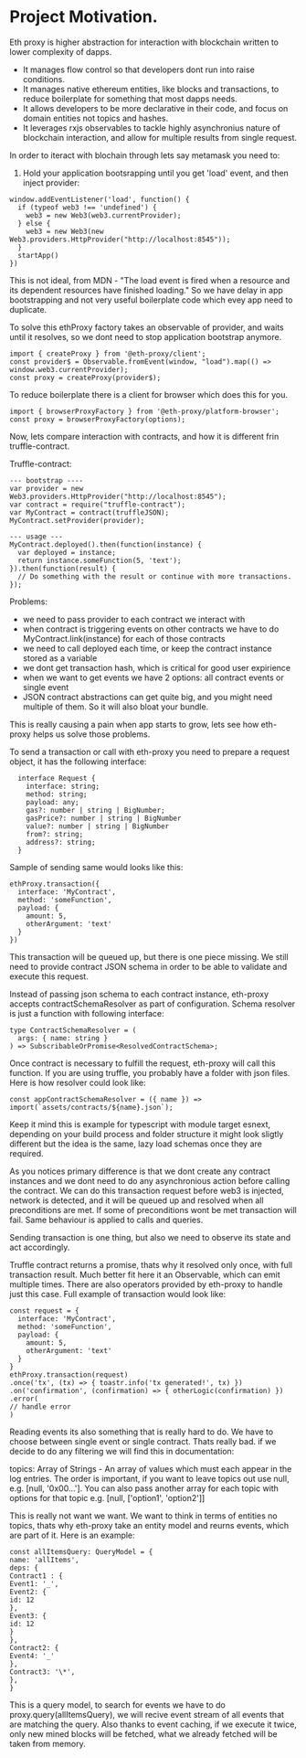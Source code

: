 # Project Motivation.

Eth proxy is higher abstraction for interaction with blockchain written to lower complexity of dapps.

* It manages flow control so that developers dont run into raise conditions.
* It manages native ethereum entities, like blocks and transactions, to reduce boilerplate for something that most dapps needs.
* It allows developers to be more declarative in their code, and focus on domain entities not topics and hashes.
* It leverages rxjs observables to tackle highly asynchronius nature of blockchain interaction, and allow for multiple results from single request.

In order to iteract with blochain through lets say metamask you need to:

1. Hold your application bootsrapping until you get 'load' event, and then inject provider:

```
window.addEventListener('load', function() {
  if (typeof web3 !== 'undefined') {
    web3 = new Web3(web3.currentProvider);
  } else {
    web3 = new Web3(new Web3.providers.HttpProvider("http://localhost:8545"));
  }
  startApp()
})
```

This is not ideal, from MDN - "The load event is fired when a resource and its dependent resources have finished loading."
So we have delay in app bootstrapping and not very useful boilerplate code which evey app need to duplicate.

To solve this ethProxy factory takes an observable of provider, and waits until it resolves, so we dont need to stop application bootstrap anymore.

```
import { createProxy } from '@eth-proxy/client';
const provider$ = Observable.fromEvent(window, "load").map(() => window.web3.currentProvider);
const proxy = createProxy(provider$);
```

To reduce boilerplate there is a client for browser which does this for you.

```
import { browserProxyFactory } from '@eth-proxy/platform-browser';
const proxy = browserProxyFactory(options);
```

Now, lets compare interaction with contracts, and how it is different frin truffle-contract.

Truffle-contract:

```
--- bootstrap ----
var provider = new Web3.providers.HttpProvider("http://localhost:8545");
var contract = require("truffle-contract");
var MyContract = contract(truffleJSON);
MyContract.setProvider(provider);

--- usage ---
MyContract.deployed().then(function(instance) {
  var deployed = instance;
  return instance.someFunction(5, 'text');
}).then(function(result) {
  // Do something with the result or continue with more transactions.
});
```

Problems:

* we need to pass provider to each contract we interact with
* when contract is triggering events on other contracts we have to do MyContract.link(instance) for each of those contracts
* we need to call deployed each time, or keep the contract instance stored as a variable
* we dont get transaction hash, which is critical for good user expirience
* when we want to get events we have 2 options: all contract events or single event
* JSON contract abstractions can get quite big, and you might need multiple of them. So it will also bloat your bundle.

This is really causing a pain when app starts to grow, lets see how eth-proxy helps us solve those problems.

To send a transaction or call with eth-proxy you need to prepare a request object, it has the following interface:

```
  interface Request {
    interface: string;
    method: string;
    payload: any;
    gas?: number | string | BigNumber;
    gasPrice?: number | string | BigNumber
    value?: number | string | BigNumber
    from?: string;
    address?: string;
  }
```

Sample of sending same would looks like this:

```
ethProxy.transaction({
  interface: 'MyContract',
  method: 'someFunction',
  payload: {
    amount: 5,
    otherArgument: 'text'
  }
})
```

This transaction will be queued up, but there is one piece missing. We still need to provide contract JSON schema in order to be able to validate and execute this request.

Instead of passing json schema to each contract instance, eth-proxy accepts contractSchemaResolver as part of configuration.
Schema resolver is just a function with following interface:

```
type ContractSchemaResolver = (
  args: { name: string }
) => SubscribableOrPromise<ResolvedContractSchema>;
```

Once contract is necessary to fulfill the request, eth-proxy will call this function.
If you are using truffle, you probably have a folder with json files. Here is how resolver could look like:

```
const appContractSchemaResolver = ({ name }) => import(`assets/contracts/${name}.json`);
```

Keep it mind this is example for typescript with module target esnext, depending on your build process and folder structure it might look sligtly different but the idea is the same, lazy load schemas once they are required.

As you notices primary difference is that we dont create any contract instances and we dont need to do any asynchronious action before calling the contract. We can do this transaction request before web3 is injected, network is detected, and it will be queued up and resolved when all preconditions are met. If some of preconditions wont be met transaction will fail. Same behaviour is applied to calls and queries.

Sending transaction is one thing, but also we need to observe its state and act accordingly.

Truffle contract returns a promise, thats why it resolved only once, with full transaction result. Much better fit here it an Observable,
which can emit multiple times. There are also operators provided by eth-proxy to handle just this case.
Full example of transaction would look like:

```
const request = {
  interface: 'MyContract',
  method: 'someFunction',
  payload: {
    amount: 5,
    otherArgument: 'text'
  }
}
ethProxy.transaction(request)
.once('tx', (tx) => { toastr.info('tx generated!', tx) })
.on('confirmation', (confirmation) => { otherLogic(confirmation) })
.error(
// handle error
)
```

Reading events its also something that is really hard to do. We have to choose between single event or single contract.
Thats really bad. if we decide to do any filtering we will find this in documentation:

topics: Array of Strings - An array of values which must each appear in the log entries. The order is important, if you want to leave topics out use null, e.g. [null, '0x00...']. You can also pass another array for each topic with options for that topic e.g. [null, ['option1', 'option2']]

This is really not want we want. We want to think in terms of entities no topics, thats why eth-proxy take an entity model and reurns events,
which are part of it. Here is an example:

```
const allItemsQuery: QueryModel = {
name: 'allItems',
deps: {
Contract1 : {
Event1: '_',
Event2: {
id: 12
},
Event3: {
id: 12
}
},
Contract2: {
Event4: '_'
},
Contract3: '\*',
},
}
```

This is a query model, to search for events we have to do proxy.query(allItemsQuery),
we will recive event stream of all events that are matching the query.
Also thanks to event caching, if we execute it twice, only new mined blocks will be fetched, what we already fetched will be taken from memory.

